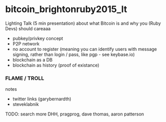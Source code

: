 # bitcoin_brightonruby2015_lt
Lighting Talk (5 min presentation) about what Bitcoin is and why you (Ruby Devs) should careaaa


- pubkey/privkey concept
- P2P network
- no account to register (meaning you can identify users with message signing, rather than login / pass, like pgp - see keybase.io)
- blockchain as a DB
- blockchain as history (proof of existance)



### FLAME / TROLL

notes
- twitter links (garybernardth)
- steveklabnik

TODO: search more DHH, pragprog, dave thomas, aaron patterson
